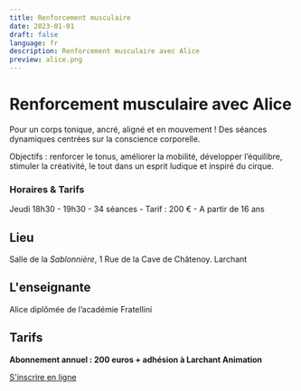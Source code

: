 ```yaml
---
title: Renforcement musculaire
date: 2023-01-01
draft: false
language: fr
description: Renforcement musculaire avec Alice
preview: alice.png
---
```

# Renforcement musculaire avec Alice

Pour un corps tonique, ancré, aligné et en mouvement ! Des séances dynamiques centrées sur la conscience corporelle.

Objectifs : renforcer le tonus, améliorer la mobilité, développer l’équilibre, stimuler la créativité, le tout dans un esprit ludique et inspiré du cirque. 

### Horaires & Tarifs

Jeudi 18h30 - 19h30 - 34 séances - Tarif : 200 € - A partir de 16 ans

## Lieu

Salle de la *Sablonnière*, 1 Rue de la Cave de Châtenoy. Larchant

## L'enseignante

Alice diplômée de l’académie Fratellini

## Tarifs

**Abonnement annuel : 200 euros + adhésion à Larchant Animation**

<div > 
          <a href="https://larchant-animation.s2.yapla.com/fr/ateliers-adultes-2024-2025-14141" class="items-center px-6 py-3 border border-transparent text-base font-medium rounded-md shadow-sm text-white bg-indigo-500 hover:bg-indigo-800 focus:outline-none focus:ring-2 focus:ring-offset-2 focus:ring-indigo-500 ">
            S'inscrire en ligne
          </a>
          
</div>
